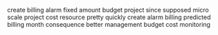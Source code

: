 create billing alarm fixed amount budget project since supposed micro scale project cost resource pretty quickly create alarm billing predicted billing month consequence better management budget cost monitoring